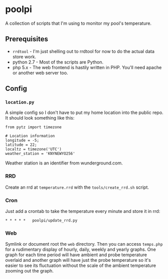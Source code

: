 
# poolpi
A collection of scripts that I'm using to monitor my pool's temperature.

## Prerequisites

* `rrdtool` - I'm just shelling out to rrdtool for now to do the actual data store work.
* python 2.7 - Most of the scripts are Python.
* php 5.x - The web frontend is hastily written in PHP. You'll need apache or another web server too.

## Config
### `location.py`

A simple config so I don't have to put my home location into the public repo. It should look something like this:

```
from pytz import timezone

# Location information
longitude = -5;
latitude = 22;
localtz = timezone('UTC')
weather_station = 'KNYNEWYO256'
```

Weather station is an identifier from wunderground.com.

### RRD

Create an rrd at `temperature.rrd` with the `tools/create_rrd.sh` script.

### Cron

Just add a crontab to take the temperature every minute and store it in rrd:
```
* * * * *   poolpi/update_rrd.py
```

### Web

Symlink or document root the `web` directory. Then you can access `temps.php` for a rudimentary display of
hourly, daily, weekly and yearly graphs. One graph for each time period will have ambient and probe
temperature overlaid and another graph will have just the probe temperature so it's easier to see
its fluctuation without the scale of the ambient temperature zooming out the graph.
